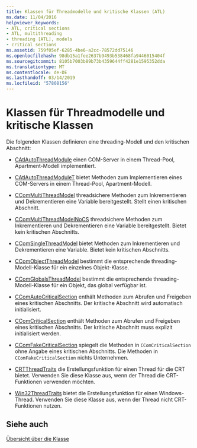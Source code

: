 ```yaml
---
title: Klassen für Threadmodelle und kritische Klassen (ATL)
ms.date: 11/04/2016
helpviewer_keywords:
- ATL, critical sections
- ATL, multithreading
- threading [ATL], models
- critical sections
ms.assetid: 759f05ef-6285-4be6-a2cc-78572dd75146
ms.openlocfilehash: 98db15a1fee2637b9493b538468fa9446015404f
ms.sourcegitcommit: 8105b7003b89b73b4359644ff4281e1595352dda
ms.translationtype: MT
ms.contentlocale: de-DE
ms.lasthandoff: 03/14/2019
ms.locfileid: "57808156"
---
```

# <a name="threading-models-and-critical-sections-classes"></a>Klassen für Threadmodelle und kritische Klassen

Die folgenden Klassen definieren eine threading-Modell und den kritischen Abschnitt:

- [CAtlAutoThreadModule](../atl/reference/catlautothreadmodule-class.md) einen COM-Server in einem Thread-Pool, Apartment-Modell implementiert.

- [CAtlAutoThreadModuleT](../atl/reference/catlautothreadmodulet-class.md) bietet Methoden zum Implementieren eines COM-Servers in einem Thread-Pool, Apartment-Modell.

- [CComMultiThreadModel](../atl/reference/ccommultithreadmodel-class.md) threadsichere Methoden zum Inkrementieren und Dekrementieren eine Variable bereitgestellt. Stellt einen kritischen Abschnitt.

- [CComMultiThreadModelNoCS](../atl/reference/ccommultithreadmodelnocs-class.md) threadsichere Methoden zum Inkrementieren und Dekrementieren eine Variable bereitgestellt. Bietet kein kritischen Abschnitts.

- [CComSingleThreadModel](../atl/reference/ccomsinglethreadmodel-class.md) bietet Methoden zum Inkrementieren und Dekrementieren eine Variable. Bietet kein kritischen Abschnitts.

- [CComObjectThreadModel](../atl/reference/atl-typedefs.md#ccomobjectthreadmodel) bestimmt die entsprechende threading-Modell-Klasse für ein einzelnes Objekt-Klasse.

- [CComGlobalsThreadModel](../atl/reference/atl-typedefs.md#ccomglobalsthreadmodel) bestimmt die entsprechende threading-Modell-Klasse für ein Objekt, das global verfügbar ist.

- [CComAutoCriticalSection](../atl/reference/ccomautocriticalsection-class.md) enthält Methoden zum Abrufen und Freigeben eines kritischen Abschnitts. Der kritische Abschnitt wird automatisch initialisiert.

- [CComCriticalSection](../atl/reference/ccomcriticalsection-class.md) enthält Methoden zum Abrufen und Freigeben eines kritischen Abschnitts. Der kritische Abschnitt muss explizit initialisiert werden.

- [CComFakeCriticalSection](../atl/reference/ccomfakecriticalsection-class.md) spiegelt die Methoden in `CComCriticalSection` ohne Angabe eines kritischen Abschnitts. Die Methoden in `CComFakeCriticalSection` nichts Unternehmen.

- [CRTThreadTraits](../atl/reference/crtthreadtraits-class.md) die Erstellungsfunktion für einen Thread für die CRT bietet. Verwenden Sie diese Klasse aus, wenn der Thread die CRT-Funktionen verwenden möchten.

- [Win32ThreadTraits](../atl/reference/win32threadtraits-class.md) bietet die Erstellungsfunktion für einen Windows-Thread. Verwenden Sie diese Klasse aus, wenn der Thread nicht CRT-Funktionen nutzen.

## <a name="see-also"></a>Siehe auch

[Übersicht über die Klasse](../atl/atl-class-overview.md)
